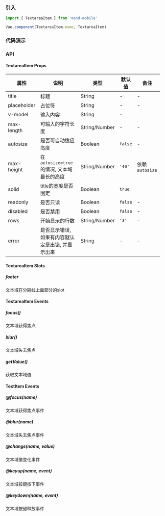 ### 引入

```javascript
import { TextareaItem } from 'mand-mobile'

Vue.component(TextareaItem.name, TextareaItem)
```

### 代码演示
<!-- DEMO -->

### API

#### TextareaItem Props
| 属性        | 说明                                             | 类型          | 默认值  | 备注           |
| ----------- | ------------------------------------------------ | ------------- | ------- | -------------- |
| title       | 标题                                             | String        | -       | -              |
| placeholder | 占位符                                           | String        | -       | -              |
| v-model     | 输入内容                                         | String        | -       |                |
| max-length   | 可输入的字符长度                                 | String/Number | -       | -              |
| autosize    | 是否可自动适应高度                               | Boolean       | `false` | -              |
| max-height   | 在`autosize=true`的情况, 文本域最长的高度        | String/Number | `'40'`  | 依赖`autosize` |
| solid       | title的宽度是否固定                              | Boolean       | `true`  |                |
| readonly    | 是否只读                                         | Boolean       | `false` | -              |
| disabled    | 是否禁用                                         | Boolean       | `false` | -              |
| rows        | 开始显示的行数                                   | String/Number | `'3'`   | -              |
| error       | 是否显示错误, 如果有内容就认定是出错, 并显示出来 | String        | -       | -              |

#### TextareaItem Slots

##### footer

文本域在分隔线上面部分的slot

#### TextareaItem Events

##### focus()
文本域获得焦点

##### blur()
文本域失去焦点

##### getValue()
获取文本域值

#### TextItem Events

##### @focus(name)
文本域获得焦点事件

##### @blur(name)
文本域失去焦点事件

##### @change(name, value)
文本域值变化事件

##### @keyup(name, event)
文本域按键按下事件

##### @keydown(name, event)
文本域按键释放事件
